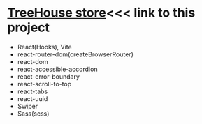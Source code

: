 # [TreeHouse store](https://thstore.netlify.app/)<<< link to this project

- React(Hooks), Vite
- react-router-dom(createBrowserRouter)
- react-dom
- react-accessible-accordion
- react-error-boundary
- react-scroll-to-top
- react-tabs
- react-uuid
- Swiper
- Sass(scss)



